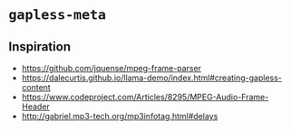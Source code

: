 # `gapless-meta`

## Inspiration

* https://github.com/jquense/mpeg-frame-parser
* https://dalecurtis.github.io/llama-demo/index.html#creating-gapless-content
* https://www.codeproject.com/Articles/8295/MPEG-Audio-Frame-Header
* http://gabriel.mp3-tech.org/mp3infotag.html#delays
